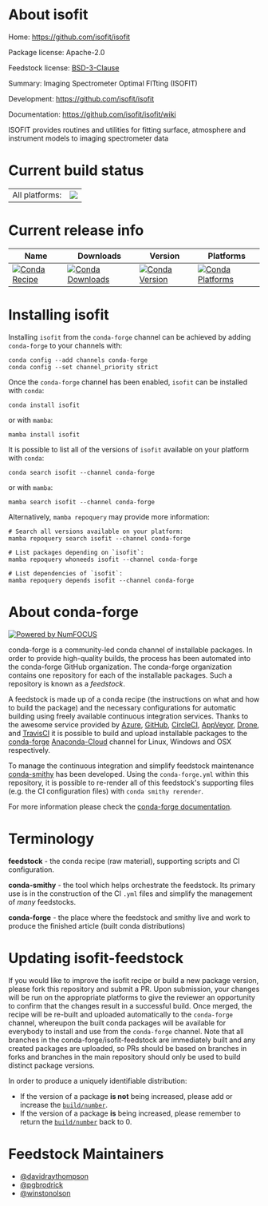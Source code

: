 About isofit
============

Home: https://github.com/isofit/isofit

Package license: Apache-2.0

Feedstock license: [BSD-3-Clause](https://github.com/conda-forge/isofit-feedstock/blob/main/LICENSE.txt)

Summary: Imaging Spectrometer Optimal FITting (ISOFIT)

Development: https://github.com/isofit/isofit

Documentation: https://github.com/isofit/isofit/wiki

ISOFIT provides routines and utilities for fitting surface, atmosphere
and instrument models to imaging spectrometer data


Current build status
====================


<table><tr><td>All platforms:</td>
    <td>
      <a href="https://dev.azure.com/conda-forge/feedstock-builds/_build/latest?definitionId=8272&branchName=main">
        <img src="https://dev.azure.com/conda-forge/feedstock-builds/_apis/build/status/isofit-feedstock?branchName=main">
      </a>
    </td>
  </tr>
</table>

Current release info
====================

| Name | Downloads | Version | Platforms |
| --- | --- | --- | --- |
| [![Conda Recipe](https://img.shields.io/badge/recipe-isofit-green.svg)](https://anaconda.org/conda-forge/isofit) | [![Conda Downloads](https://img.shields.io/conda/dn/conda-forge/isofit.svg)](https://anaconda.org/conda-forge/isofit) | [![Conda Version](https://img.shields.io/conda/vn/conda-forge/isofit.svg)](https://anaconda.org/conda-forge/isofit) | [![Conda Platforms](https://img.shields.io/conda/pn/conda-forge/isofit.svg)](https://anaconda.org/conda-forge/isofit) |

Installing isofit
=================

Installing `isofit` from the `conda-forge` channel can be achieved by adding `conda-forge` to your channels with:

```
conda config --add channels conda-forge
conda config --set channel_priority strict
```

Once the `conda-forge` channel has been enabled, `isofit` can be installed with `conda`:

```
conda install isofit
```

or with `mamba`:

```
mamba install isofit
```

It is possible to list all of the versions of `isofit` available on your platform with `conda`:

```
conda search isofit --channel conda-forge
```

or with `mamba`:

```
mamba search isofit --channel conda-forge
```

Alternatively, `mamba repoquery` may provide more information:

```
# Search all versions available on your platform:
mamba repoquery search isofit --channel conda-forge

# List packages depending on `isofit`:
mamba repoquery whoneeds isofit --channel conda-forge

# List dependencies of `isofit`:
mamba repoquery depends isofit --channel conda-forge
```


About conda-forge
=================

[![Powered by
NumFOCUS](https://img.shields.io/badge/powered%20by-NumFOCUS-orange.svg?style=flat&colorA=E1523D&colorB=007D8A)](https://numfocus.org)

conda-forge is a community-led conda channel of installable packages.
In order to provide high-quality builds, the process has been automated into the
conda-forge GitHub organization. The conda-forge organization contains one repository
for each of the installable packages. Such a repository is known as a *feedstock*.

A feedstock is made up of a conda recipe (the instructions on what and how to build
the package) and the necessary configurations for automatic building using freely
available continuous integration services. Thanks to the awesome service provided by
[Azure](https://azure.microsoft.com/en-us/services/devops/), [GitHub](https://github.com/),
[CircleCI](https://circleci.com/), [AppVeyor](https://www.appveyor.com/),
[Drone](https://cloud.drone.io/welcome), and [TravisCI](https://travis-ci.com/)
it is possible to build and upload installable packages to the
[conda-forge](https://anaconda.org/conda-forge) [Anaconda-Cloud](https://anaconda.org/)
channel for Linux, Windows and OSX respectively.

To manage the continuous integration and simplify feedstock maintenance
[conda-smithy](https://github.com/conda-forge/conda-smithy) has been developed.
Using the ``conda-forge.yml`` within this repository, it is possible to re-render all of
this feedstock's supporting files (e.g. the CI configuration files) with ``conda smithy rerender``.

For more information please check the [conda-forge documentation](https://conda-forge.org/docs/).

Terminology
===========

**feedstock** - the conda recipe (raw material), supporting scripts and CI configuration.

**conda-smithy** - the tool which helps orchestrate the feedstock.
                   Its primary use is in the construction of the CI ``.yml`` files
                   and simplify the management of *many* feedstocks.

**conda-forge** - the place where the feedstock and smithy live and work to
                  produce the finished article (built conda distributions)


Updating isofit-feedstock
=========================

If you would like to improve the isofit recipe or build a new
package version, please fork this repository and submit a PR. Upon submission,
your changes will be run on the appropriate platforms to give the reviewer an
opportunity to confirm that the changes result in a successful build. Once
merged, the recipe will be re-built and uploaded automatically to the
`conda-forge` channel, whereupon the built conda packages will be available for
everybody to install and use from the `conda-forge` channel.
Note that all branches in the conda-forge/isofit-feedstock are
immediately built and any created packages are uploaded, so PRs should be based
on branches in forks and branches in the main repository should only be used to
build distinct package versions.

In order to produce a uniquely identifiable distribution:
 * If the version of a package **is not** being increased, please add or increase
   the [``build/number``](https://docs.conda.io/projects/conda-build/en/latest/resources/define-metadata.html#build-number-and-string).
 * If the version of a package **is** being increased, please remember to return
   the [``build/number``](https://docs.conda.io/projects/conda-build/en/latest/resources/define-metadata.html#build-number-and-string)
   back to 0.

Feedstock Maintainers
=====================

* [@davidraythompson](https://github.com/davidraythompson/)
* [@pgbrodrick](https://github.com/pgbrodrick/)
* [@winstonolson](https://github.com/winstonolson/)

